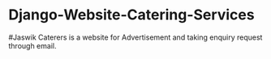# Django-Website-Catering-Services
#Jaswik Caterers is a website for Advertisement and taking enquiry request through email.

